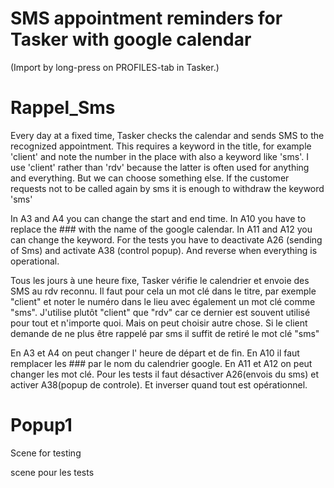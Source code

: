 # SMS appointment reminders for Tasker with google calendar

(Import by long-press on PROFILES-tab in Tasker.)

# Rappel_Sms
Every day at a fixed time, Tasker checks the calendar and sends SMS to the recognized appointment. This requires a keyword in the title, for example 'client' and note the number in the place with also a keyword like 'sms'. I use 'client' rather than 'rdv' because the latter is often used for anything and everything. But we can choose something else. If the customer requests not to be called again by sms it is enough to withdraw the keyword 'sms'

In A3 and A4 you can change the start and end time. 
In A10 you have to replace the ### with the name of the google calendar. 
In A11 and A12 you can change the keyword. 
For the tests you have to deactivate A26 (sending of Sms) and activate A38 (control popup). And reverse when everything is operational. 

Tous les jours à une heure fixe, Tasker vérifie le calendrier et envoie des SMS au rdv reconnu.
Il faut pour cela un mot clé dans le titre, par exemple "client" et noter le numéro dans le lieu avec également un mot clé comme "sms".
J'utilise plutôt "client" que "rdv" car ce dernier est souvent utilisé pour tout et n'importe quoi. Mais on peut choisir autre chose.
Si le client demande de ne plus être rappelé par sms il suffit de retiré le mot clé "sms"

En A3 et A4 on peut changer l' heure de départ et de fin. 
En A10 il faut remplacer les ### par le nom du calendrier google. 
En A11 et A12 on peut changer les mot clé. 
Pour les tests il faut désactiver A26(envois du sms) et activer A38(popup de controle). Et inverser quand tout est opérationnel. 

# Popup1
Scene for testing

scene pour les tests
